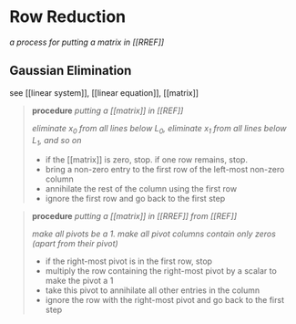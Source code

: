 # Row Reduction

_a process for putting a matrix in [[RREF]]_

## Gaussian Elimination

see [[linear system]], [[linear equation]], [[matrix]]

> **procedure** _putting a [[matrix]] in [[REF]]_
>
> _eliminate $x_0$ from all lines below $L_0$, eliminate $x_1$ from all lines below $L_1$, and so on_
>
> - if the [[matrix]] is zero, stop. if one row remains, stop.
> - bring a non-zero entry to the first row of the left-most non-zero column
> - annihilate the rest of the column using the first row
> - ignore the first row and go back to the first step

> **procedure** _putting a [[matrix]] in [[RREF]] from [[REF]]_
>
> _make all pivots be a $1$. make all pivot columns contain only zeros (apart from their pivot)_
>
> - if the right-most pivot is in the first row, stop
> - multiply the row containing the right-most pivot by a scalar to make the pivot a $1$
> - take this pivot to annihilate all other entries in the column
> - ignore the row with the right-most pivot and go back to the first step
